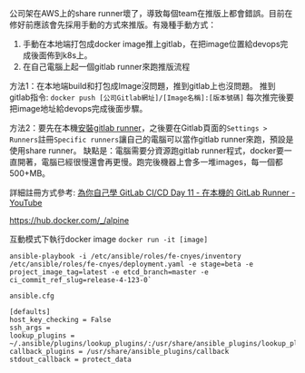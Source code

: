 公司架在AWS上的share runner壞了，導致每個team在推版上都會錯誤。目前在修好前應該會先採用手動的方式來推版。有幾種手動方式：
1. 手動在本地端打包成docker image推上gitlab，在把image位置給devops完成後面佈到k8s上。
2. 在自己電腦上起一個gitlab runner來跑推版流程

方法1：在本地端build和打包成Image沒問題，推到gitlab上也沒問題。
推到gitlab指令: `docker push [公司Gitlab網址]/[Image名稱]:[版本號碼]`
每次推完後要把image地址給devops完成後面步驟。

方法2：要先在本機[安裝gitlab runner](https://docs.gitlab.com/runner/install/osx.html)，之後要在Gitlab頁面的`Settings > Runners`註冊`Specific runners`讓自己的電腦可以當作gitlab runner來跑，預設是使用share runner。
缺點是：電腦需要分資源跑gitlab runner程式，docker要一直開著，電腦已經很慢還會再更慢。跑完後機器上會多一堆images，每一個都500+MB。

詳細註冊方式參考: [為你自己學 GitLab CI/CD Day 11 - 在本機的 GitLab Runner - YouTube](https://www.youtube.com/watch?v=wRXBztn6OkE&list=PLBd8JGCAcUAEwyH2kT1wW2BUmcSPQzGcu&index=11)


https://hub.docker.com/_/alpine

互動模式下執行docker image 
`docker run -it [image]`

```
ansible-playbook -i /etc/ansible/roles/fe-cnyes/inventory /etc/ansible/roles/fe-cnyes/deployment.yaml -e stage=beta -e project_image_tag=latest -e etcd_branch=master -e ci_commit_ref_slug=release-4-123-0`
```

`ansible.cfg`
```
[defaults]
host_key_checking = False
ssh_args = 
lookup_plugins = ~/.ansible/plugins/lookup_plugins/:/usr/share/ansible_plugins/lookup_plugins
callback_plugins = /usr/share/ansible_plugins/callback
stdout_callback = protect_data
```